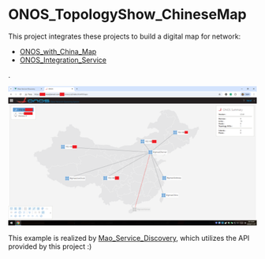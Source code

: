 # ONOS_TopologyShow_ChineseMap

This project integrates these projects to build a digital map for network:
* [ONOS_with_China_Map](https://github.com/MaoJianwei/ONOS_with_China_Map)
* [ONOS_Integration_Service](https://github.com/MaoJianwei/ONOS_Integration_Service)

.

![Digital Map](https://raw.githubusercontent.com/MaoJianwei/ONOS_TopologyShow_ChineseMap/refs/heads/master/digital_map_example.png)

This example is realized by [Mao_Service_Discovery](https://github.com/MaoJianwei/Mao_Service_Discovery), which utilizes the API provided by this project :)
